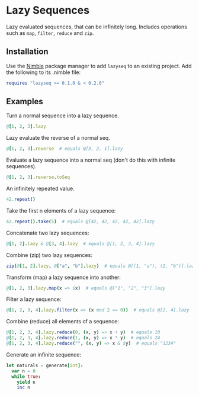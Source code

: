 Lazy Sequences
==============

Lazy evaluated sequences, that can be infinitely long.
Includes operations such as `map`, `filter`, `reduce` and `zip`.

Installation
------------

Use the [Nimble][1] package manager to add `lazyseq` to an existing project.
Add the following to its .nimble file:

```nim
requires "lazyseq >= 0.1.0 & < 0.2.0"
```

Examples
--------

Turn a normal sequence into a lazy sequence.
```nim
@[1, 2, 3].lazy
```

Lazy evaluate the reverse of a normal seq.
```nim
@[1, 2, 3].reverse  # equals @[3, 2, 1].lazy
```

Evaluate a lazy sequence into a normal seq (don't do this with infinite
sequences).
```nim
@[1, 2, 3].reverse.toSeq
```

An infinitely repeated value.
```nim
42.repeat()
```

Take the first n elements of a lazy sequence:
```nim
42.repeat().take(5)  # equals @[42, 42, 42, 42, 42].lazy
```

Concatenate two lazy sequences:
```nim
@[1, 2].lazy & @[3, 4].lazy  # equals @[1, 2, 3, 4].lazy
```

Combine (zip) two lazy sequences:
```nim
zip(@[1, 2].lazy, @["a", "b"].lazy)  # equals @[(1, "a"), (2, "b")].lazy
```

Transform (map) a lazy sequence into another:
```nim
@[1, 2, 3].lazy.map(x => $x)  # equals @["1", "2", "3"].lazy
```

Filter a lazy sequence:
```nim
@[1, 2, 3, 4].lazy.filter(x => (x mod 2 == 0))  # equals @[2, 4].lazy
```

Combine (reduce) all elements of a sequence:
```nim
@[1, 2, 3, 4].lazy.reduce(0, (x, y) => x + y)  # equals 10
@[1, 2, 3, 4].lazy.reduce(1, (x, y) => x * y)  # equals 24
@[1, 2, 3, 4].lazy.reduce("", (x, y) => x & $y)  # equals "1234"
```

Generate an infinite sequence:
```nim
let naturals = generate[int]:
  var n = 0
  while true:
    yield n
    inc n
```

[1]: https://github.com/nim-lang/nimble
